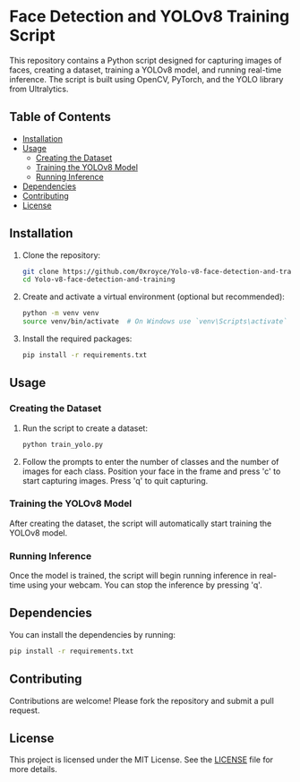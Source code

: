 
# Face Detection and YOLOv8 Training Script

This repository contains a Python script designed for capturing images of faces, creating a dataset, training a YOLOv8 model, and running real-time inference. The script is built using OpenCV, PyTorch, and the YOLO library from Ultralytics.

## Table of Contents

- [Installation](#installation)
- [Usage](#usage)
  - [Creating the Dataset](#creating-the-dataset)
  - [Training the YOLOv8 Model](#training-the-yolov8-model)
  - [Running Inference](#running-inference)
- [Dependencies](#dependencies)
- [Contributing](#contributing)
- [License](#license)

## Installation

1. Clone the repository:
   ```sh
   git clone https://github.com/0xroyce/Yolo-v8-face-detection-and-training.git
   cd Yolo-v8-face-detection-and-training
   ```

2. Create and activate a virtual environment (optional but recommended):
   ```sh
   python -m venv venv
   source venv/bin/activate  # On Windows use `venv\Scripts\activate`
   ```

3. Install the required packages:
   ```sh
   pip install -r requirements.txt
   ```

## Usage

### Creating the Dataset

1. Run the script to create a dataset:
   ```sh
   python train_yolo.py
   ```

2. Follow the prompts to enter the number of classes and the number of images for each class. Position your face in the frame and press 'c' to start capturing images. Press 'q' to quit capturing.

### Training the YOLOv8 Model

After creating the dataset, the script will automatically start training the YOLOv8 model.

### Running Inference

Once the model is trained, the script will begin running inference in real-time using your webcam. You can stop the inference by pressing 'q'.

## Dependencies

You can install the dependencies by running:
```sh
pip install -r requirements.txt
```

## Contributing

Contributions are welcome! Please fork the repository and submit a pull request.

## License

This project is licensed under the MIT License. See the [LICENSE](LICENSE) file for more details.
